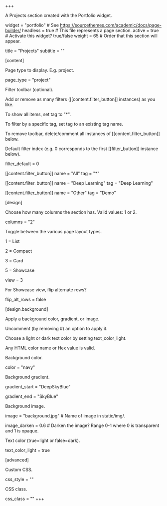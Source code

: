 +++

A Projects section created with the Portfolio widget.

widget = "portfolio" # See https://sourcethemes.com/academic/docs/page-builder/ headless = true # This file represents a page section. active = true # Activate this widget? true/false weight = 65 # Order that this section will appear.

title = "Projects" subtitle = ""

[content]

Page type to display. E.g. project.

page_type = "project"

Filter toolbar (optional).

Add or remove as many filters ([[content.filter_button]] instances) as you like.

To show all items, set tag to "*".

To filter by a specific tag, set tag to an existing tag name.

To remove toolbar, delete/comment all instances of [[content.filter_button]] below.

Default filter index (e.g. 0 corresponds to the first [[filter_button]] instance below).

filter_default = 0

[[content.filter_button]] name = "All" tag = "*"

[[content.filter_button]] name = "Deep Learning" tag = "Deep Learning"

[[content.filter_button]] name = "Other" tag = "Demo"

[design]

Choose how many columns the section has. Valid values: 1 or 2.

columns = "2"

Toggle between the various page layout types.

1 = List

2 = Compact

3 = Card

5 = Showcase

view = 3

For Showcase view, flip alternate rows?

flip_alt_rows = false

[design.background]

Apply a background color, gradient, or image.

Uncomment (by removing #) an option to apply it.

Choose a light or dark text color by setting text_color_light.

Any HTML color name or Hex value is valid.

Background color.

color = "navy"

Background gradient.

gradient_start = "DeepSkyBlue"

gradient_end = "SkyBlue"

Background image.

image = "background.jpg" # Name of image in static/img/.

image_darken = 0.6 # Darken the image? Range 0-1 where 0 is transparent and 1 is opaque.

Text color (true=light or false=dark).

text_color_light = true

[advanced]

Custom CSS.

css_style = ""

CSS class.

css_class = "" +++
